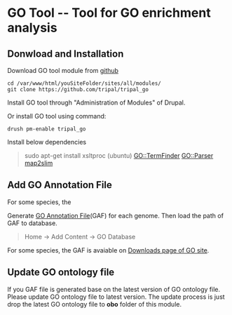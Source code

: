 
# GO Tool -- Tool for GO enrichment analysis

## Donwload and Installation

Download GO tool module from [github](https://github.com/tripal/tripal_go)
```
cd /var/www/html/youSiteFolder/sites/all/modules/
git clone https://github.com/tripal/tripal_go
```

Install GO tool through "Administration of Modules" of Drupal.

Or install GO tool using command:
```
drush pm-enable tripal_go
```

Install below dependencies
> sudo apt-get install xsltproc (ubuntu)
> [GO::TermFinder](http://search.cpan.org/dist/GO-TermFinder/lib/GO/TermFinder.pm)
> [GO::Parser](http://search.cpan.org/~cmungall/go-perl-0.15/GO/Parser.pm)
> [map2slim](http://search.cpan.org/~cmungall/go-perl-0.15/scripts/map2slim)


## Add GO Annotation File

For some species, the 

Generate [GO Annotation File](http://www.geneontology.org/page/go-annotation-file-formats)(GAF) 
for each genome. Then load the path of GAF to database.
> Home -> Add Content -> GO Database  

For some species, the GAF is avaiable on [Downloads page of GO site](http://www.geneontology.org/page/download-annotations).

## Update GO ontology file

If you GAF file is generated base on the latest version of GO ontology file. 
Please update GO ontology file to latest version. The update process is just 
drop the latest GO ontology file to __obo__ folder of this module. 
 
